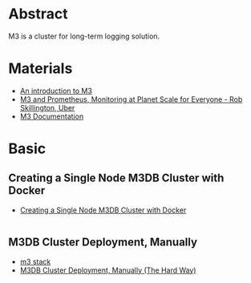 # Abstract

M3 is a cluster for long-term logging solution.

# Materials

* [An introduction to M3](https://aiven.io/blog/an-introduction-to-m3)
* [M3 and Prometheus, Monitoring at Planet Scale for Everyone - Rob Skillington, Uber](https://www.youtube.com/watch?v=EFutyuIpFXQ)
* [M3 Documentation](https://m3db.io/docs/)

# Basic

## Creating a Single Node M3DB Cluster with Docker

* [Creating a Single Node M3DB Cluster with Docker](https://m3db.io/docs/quickstart/docker/)

```bash

```

## M3DB Cluster Deployment, Manually

* [m3 stack](https://github.com/m3db/m3/tree/master/scripts/development/m3_stack)
* [M3DB Cluster Deployment, Manually (The Hard Way)](https://m3db.github.io/m3/how_to/cluster_hard_way/)

```bash
```
